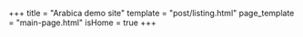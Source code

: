 +++
title = "Arabica demo site"
template = "post/listing.html"
page_template = "main-page.html"
isHome = true
+++
